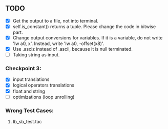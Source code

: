 ## TODO

- [x] Get the output to a file, not into terminal.
- [x] self.is_constant() returns a tuple. Please change the code in bitwise part.
- [x] Change output conversions for variables. If it is a variable, do not write 'lw a0, x'. Instead, write 'lw a0, -offset(x8)'.
- [x] Use .asciz instead of .ascii, because it is null terminated.
- [ ] Taking string as input.

### Checkpoint 3:

- [x] input translations
- [x] logical operators translations
- [x] float and string
- [ ] optimizations (loop unrolling)

### Wrong Test Cases:

1. lb_sb_test.tac
